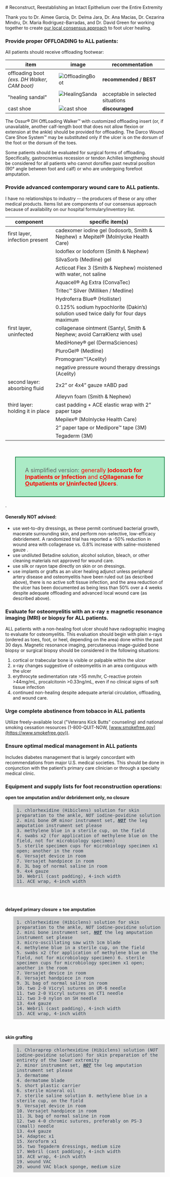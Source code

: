 <head>
<!-- Global site tag (gtag.js) - Google Analytics -->
<script async src="https://www.googletagmanager.com/gtag/js?id=G-YPLVGC5FDP"></script>
<script>
  window.dataLayer = window.dataLayer || [];
  function gtag(){dataLayer.push(arguments);}
  gtag('js', new Date());

  gtag('config', 'G-YPLVGC5FDP');
</script>
</head>
# Reconstruct, Reestablishing an Intact Epithelium over the Entire Extremity

Thank you to Dr. Aimee Garcia, Dr. Delma Jara, Dr. Ana Macias, Dr. Cezarina Mindru, Dr. Maria Rodriguez-Barradas, and Dr. David Green for working together to create [our local consensus approach](https://github.com/nealbarshes/nealbarshes.github.io/blob/main/assets/NHFUconsensus.pdf) to foot ulcer healing.


### Provide proper OFFLOADING to ALL patients:

All patients should receive offloading footwear: 

| item  | image  | recommentation  |
|---|---|---|
| offloading boot<br><i>(exs. DH Walker, CAM boot)</i>  |  ![OffloadingBoot](/assets/OffloadingBoot.jpg) | <b>recommended / BEST</b> | 
| "healing sandal"  |  ![HealingSandal](/assets/HealingSandal.jpg) | acceptable in selected situations |
| cast shoe  | ![cast shoe](/assets/CastShoe.jpg) | <b>discouraged</b> |

The Ossur® DH OffLoading Walker™ with customized offloading insert (or, if unavailable, another calf-length boot that does not allow flexion or extension at the ankle) should be provided for offloading. The Darco Wound Care Shoe System™ may be substituted only if the ulcer is on the dorsum of the foot or the dorsum of the toes. 

Some patients should be evaluated for surgical forms of offloading. Specifically, gastrocnemius recession or tendon Achilles lengthening should be considered for all patients who cannot dorsiflex past neutral position (90° angle between foot and calf) or who are undergoing forefoot amputation. 


### Provide advanced contemporary wound care to ALL patients.

I have no relationships to industry -- the producers of these or any other medical products. Items list are components of our consensus approach because of availability on our hospital formulary/inventory list.

| component  | specific item(s)  |
|---|---|
| first layer, infection present  | cadexomer iodine gel (Iodosorb, Smith & Nephew) ± Mepitel® (Molnlycke Health Care) |
|  |  Iodoflex or Iodoform (Smith & Nephew) |
|  |  SilvaSorb (Medline) gel  |
|  |  Acticoat Flex 3 (Smith & Nephew) moistened with water, not saline  |
|  |  Aquacell® Ag Extra (ConvaTec)  |
|  |  Tritec™ Silver (Milliken  / Medline)  |
|  |  Hydroferra Blue® (Hollister)  |
|  |  0.125% sodium hypochlorite (Dakin’s) solution used twice daily for four days maximum  |
|  first layer, uninfected  |  collagenase ointment (Santyl, Smith & Nephew; avoid CarraKlenz with use)  |
|  |  MediHoney® gel (DermaSciences)  |
|  |  PluroGel® (Medline)  |
|  | Promogram™(Acelity)  |
|  |  negative pressure wound therapy dressings (Acelity)  |
| second layer: absorbing fluid |  2x2” or 4x4” gauze ±ABD pad  |
|  |  	Alleyvn foam (Smith & Nephew)  |
| third layer: holding it in place  | cast padding + ACE elastic wrap with 2” paper tape  |
|   | Mepilex® (Molnlycke Health Care)  |
|   | 2” paper tape or Medipore™ tape (3M)  |
|   | Tegaderm (3M)  |

<br>
<blockquote style="border: 2px solid #1E8449; font-style: normal; padding: 30px; font-size:18px; background-color: #ABEBC6;">
A simplified version: <span style="color:red">generally <b><u>I</u>odosorb for <b><u>I</u>npatients</b> or <u>I</u>nfection</b> and <b>c<u>O</u>llagenase for <u>O</u>utpatients or <u>U</u>ninfected <u>U</u>lcers</b></span>.</blockquote>.
<br>


#### Generally NOT advised: 
<ul> <li>use wet-to-dry dressings, as these permit continued bacterial growth, macerate surrounding skin, and perform non-selective, low-efficacy debridement. A randomized trial has reported a -50% reduction in wound area with collagenase vs. 0.8% increase with saline-moistened gauze .</li> 
<li>use undiluted Betadine solution, alcohol solution, bleach, or other cleaning materials not approved for wound care.</li>
<li>use silk or rayon tape directly on skin or on dressings.</li>
<li>use implants or grafts as an ulcer healing adjunct unless peripheral artery disease and osteomyelitis have been ruled out (as described above), there is no active soft tissue infection, and the area reduction of the ulcer has been documented as being less than 50% over a 4 weeks despite adequate offloading and advanced local wound care (as described above).</li> </ul>

### Evaluate for osteomyelitis with an x-ray ± magnetic resonance imaging (MRI) or biopsy for ALL patients.

ALL patients with a non-healing foot ulcer should have radiographic imaging to evaluate for osteomyelitis. This evaluation should begin with plain x-rays (ordered as toes, foot, or heel, depending on the area) done within the past 30 days. Magnetic resonance imaging, percutaneous image-guided bone biopsy or surgical biopsy should be considered in the following situations:
<ol>
<li>cortical or trabecular bone is visible or palpable within the ulcer</li>
<li>x-ray changes suggestive of osteomyelitis in an area contiguous with the ulcer</li>
<li>erythrocyte sedimentation rate >55 mm/hr, C-reactive protein >44mg/mL, procalcitonin >0.33ng/mL, even if no clinical signs of soft tissue infection</li>
<li>continued non-healing despite adequate arterial circulation, offloading, and wound care.</li>
</ol>


### Urge complete abstinence from tobacco in ALL patients

Utilize freely-available local ("Veterans Kick Butts" counseling) and national smoking cessation resources (1-800-QUIT-NOW, [www.smokefree.gov](https://www.smokefree.gov)).

### Ensure optimal medical management in ALL patients

Includes diabetes management that is largely concordant with recommendations from major U.S. medical societies. This should be done in conjunction with the patient’s primary care clinician or through a specialty medical clinic.


### Equipment and supply lists for foot reconstruction operations:

<b>open toe amputation and/or debridement only, no closure</b>
<blockquote style="padding: 10px; font-style: normal; color: #2C3E50; background-color: #ccc;"><tt>
1. chlorhexidine (Hibiclens) solution for skin preparation to the ankle, <i>NOT</i> iodine-povidine solution<br> 
  2. mini bone <i>OR</i> minor instrument set, <i><b><u>NOT</u></b></i> the leg amputation instrument set please<br>
3. methylene blue in a sterile cup, on the field<br>
4. swabs x2 (for application of methylene blue on the field, not for microbiology specimen)<br>
5. sterile specimen cups for microbiology specimen x1 open; another in the room<br>
6. Versajet device in room<br>
7. Versajet handpiece in room<br>
8. 3L bag of normal saline in room<br>
9. 4x4 gauze<br>
10. Webril (cast padding), 4-inch width<br>
11. ACE wrap, 4-inch width<br>
</tt></blockquote>
<br>
<br>

<b>delayed primary closure ± toe amputation</b>
<blockquote style="padding: 10px; font-style: normal; color: #2C3E50; background-color: #ccc;"><tt>
1. chlorhexidine (Hibiclens) solution for skin preparation to the ankle, <i>NOT</i> iodine-povidine solution<br>
2. mini bone instrument set, <i><b><u>NOT</u></b></i> the leg amputation instrument set please<br>
3. micro-oscillating saw with 1cm blade<br>
4. methylene blue in a sterile cup, on the field<br>
5. swabs x2 (for application of methylene blue on the field, not for microbiology specimen)
6. sterile specimen cups for microbiology specimen x1 open; another in the room<br>
7. Versajet device in room<br>
8. Versajet handpiece in room<br>
9. 3L bag of normal saline in room<br>
10. two 2-0 Vicryl sutures on UR-6 needle<br>
11. two 2-0 Vicryl sutures on CT1 needle<br>
12. two 3-0 nylon on SH needle<br>
13. 4x4 gauze<br>
14. Webril (cast padding), 4-inch width<br>
15. ACE wrap, 4-inch width<br>
</tt></blockquote>
<br>
<br>
<b>skin grafting</b>
<blockquote style="padding: 10px; font-style: normal; color: #2C3E50; background-color: #ccc;"><tt>
1. Chloraprep chlorhexidine (Hibiclens) solution (<i>NOT</i> iodine-povidine solution) for skin preparation of the entirety of the lower extremity<br>
2. minor instrument set, <i><b><u>NOT</u></b></i> the leg amputation instrument set please<br>
3. dermatome<br>
4. dermatome blade<br>
5. short plastic carrier<br>
6. sterile mineral oil<br>
7. sterile saline solution
8. methylene blue in a sterile cup, on the field<br>
9. Versajet device in room<br>
10. Versajet handpiece in room<br>
11. 3L bag of normal saline in room<br>
12. two 4-0 chromic sutures, preferably on PS-3 (small) needle<br>
13. 4x4 gauze<br>
14. Adaptec x1<br>
15. Xeroform x1<br>
16. two Tegaderm dressings, medium size<br>
17. Webril (cast padding), 4-inch width<br>
18. ACE wrap, 4-inch width<br>
19. wound VAC<br>
20. wound VAC black sponge, medium size<br>
</tt></blockquote>

